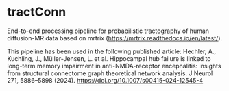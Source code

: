 # tractConn
End-to-end processing pipeline for probabilistic tractography of human diffusion-MR data based on mrtrix (https://mrtrix.readthedocs.io/en/latest/).

This pipeline has been used in the following published article:
Hechler, A., Kuchling, J., Müller-Jensen, L. et al. Hippocampal hub failure is linked to long-term memory impairment in anti-NMDA-receptor encephalitis: insights from structural connectome graph theoretical network analysis. J Neurol 271, 5886–5898 (2024). https://doi.org/10.1007/s00415-024-12545-4
